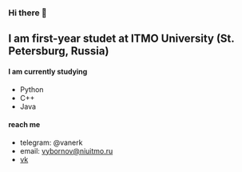 ### Hi there 👋

## I am first-year studet at ITMO University (St. Petersburg, Russia)

#### I am currently studying 
  - Python
  - C++
  - Java
#### reach me 
  - telegram: @vanerk
  - email: vybornov@niuitmo.ru
  - [vk](https://vk.com/vanerk)
